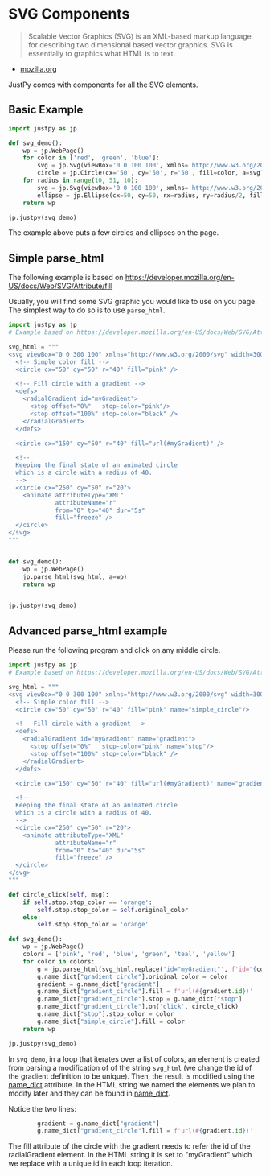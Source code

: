 # SVG Components

>Scalable Vector Graphics (SVG) is an XML-based markup language for describing two dimensional based vector graphics. SVG is essentially to graphics what HTML is to text.  
- [mozilla.org](https://developer.mozilla.org/en-US/docs/Web/SVG)

JustPy comes with components for all the SVG elements. 

## Basic Example

```python
import justpy as jp

def svg_demo():
    wp = jp.WebPage()
    for color in ['red', 'green', 'blue']:
        svg = jp.Svg(viewBox='0 0 100 100', xmlns='http://www.w3.org/2000/svg', a=wp, width=100, height=100, classes='m-2 inline-block')
        circle = jp.Circle(cx='50', cy='50', r='50', fill=color, a=svg)
    for radius in range(10, 51, 10):
        svg = jp.Svg(viewBox='0 0 100 100', xmlns='http://www.w3.org/2000/svg', a=wp, width=100, height=100, classes='m-2 inline-block')
        ellipse = jp.Ellipse(cx=50, cy=50, rx=radius, ry=radius/2, fill='teal', a=svg)
    return wp

jp.justpy(svg_demo)
```

The example above puts a few circles and ellipses on the page.

## Simple parse_html

The following example is based on https://developer.mozilla.org/en-US/docs/Web/SVG/Attribute/fill

Usually, you will find some SVG graphic you would like to use on you page. The simplest way to do so is to use `parse_html`.

```python
import justpy as jp
# Example based on https://developer.mozilla.org/en-US/docs/Web/SVG/Attribute/fill

svg_html = """
<svg viewBox="0 0 300 100" xmlns="http://www.w3.org/2000/svg" width=300 height=100>
  <!-- Simple color fill -->
  <circle cx="50" cy="50" r="40" fill="pink" />

  <!-- Fill circle with a gradient -->
  <defs>
    <radialGradient id="myGradient">
      <stop offset="0%"   stop-color="pink"/>
      <stop offset="100%" stop-color="black" />
    </radialGradient>
  </defs>

  <circle cx="150" cy="50" r="40" fill="url(#myGradient)" />

  <!--
  Keeping the final state of an animated circle
  which is a circle with a radius of 40.
  -->
  <circle cx="250" cy="50" r="20">
    <animate attributeType="XML"
             attributeName="r"
             from="0" to="40" dur="5s"
             fill="freeze" />
  </circle>
</svg>
"""


def svg_demo():
    wp = jp.WebPage()
    jp.parse_html(svg_html, a=wp)
    return wp


jp.justpy(svg_demo)
```

## Advanced parse_html example

Please run the following program and click on any middle circle. 

```python
import justpy as jp
# Example based on https://developer.mozilla.org/en-US/docs/Web/SVG/Attribute/fill

svg_html = """
<svg viewBox="0 0 300 100" xmlns="http://www.w3.org/2000/svg" width=300 height=100>
  <!-- Simple color fill -->
  <circle cx="50" cy="50" r="40" fill="pink" name="simple_circle"/>

  <!-- Fill circle with a gradient -->
  <defs>
    <radialGradient id="myGradient" name="gradient">
      <stop offset="0%"   stop-color="pink" name="stop"/>
      <stop offset="100%" stop-color="black" />
    </radialGradient>
  </defs>

  <circle cx="150" cy="50" r="40" fill="url(#myGradient)" name="gradient_circle"/>

  <!--
  Keeping the final state of an animated circle
  which is a circle with a radius of 40.
  -->
  <circle cx="250" cy="50" r="20">
    <animate attributeType="XML"
             attributeName="r"
             from="0" to="40" dur="5s"
             fill="freeze" />
  </circle>
</svg>
"""

def circle_click(self, msg):
    if self.stop.stop_color == 'orange':
        self.stop.stop_color = self.original_color
    else:
        self.stop.stop_color = 'orange'

def svg_demo():
    wp = jp.WebPage()
    colors = ['pink', 'red', 'blue', 'green', 'teal', 'yellow']
    for color in colors:
        g = jp.parse_html(svg_html.replace('id="myGradient"', f'id="{color}"'), a=wp)
        g.name_dict["gradient_circle"].original_color = color
        gradient = g.name_dict["gradient"]
        g.name_dict["gradient_circle"].fill = f'url(#{gradient.id})'
        g.name_dict["gradient_circle"].stop = g.name_dict["stop"]
        g.name_dict["gradient_circle"].on('click', circle_click)
        g.name_dict["stop"].stop_color = color
        g.name_dict["simple_circle"].fill = color
    return wp

jp.justpy(svg_demo)
```

In `svg_demo`, in a loop that iterates over a list of colors, an element is created from parsing a modification of of the string `svg_html` (we change the id of the gradient definition to be unique). Then, the result is modified using the [name_dict](tutorial/working_with_html?id=the-name_dict-dictionary) attribute. In the HTML string we named the elements we plan to modify later and they can be found in [name_dict](tutorial/working_with_html?id=the-name_dict-dictionary).

Notice the two lines:

```python
        gradient = g.name_dict["gradient"]
        g.name_dict["gradient_circle"].fill = f'url(#{gradient.id})'
```

The fill attribute of the circle with the gradient needs to refer the id of the radialGradient element. In the HTML string it is set to "myGradient" which we replace with a unique id in each loop iteration. 



